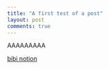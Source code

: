 ```yaml
---
title: "A first test of a post"
layout: post
comments: true
---
```




AAAAAAAAA

[bibi notion](https://leaf-penalty-49d.notion.site/Public-post-test-9566192be49f454191a874962eb51a38?pvs=4) 




